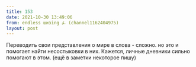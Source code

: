 ```yaml
---
title: 153
date: 2021-10-30 13:49:06
from: endless шизing ⍼ (channel1162404975)
layout: post
---
```


Переводить свои представления о мире в слова - сложно. но это и помогает найти несостыковки в них.
Кажется, личные дневники сильно помогают в этом. (ещё в заметки некоторое пишу)
